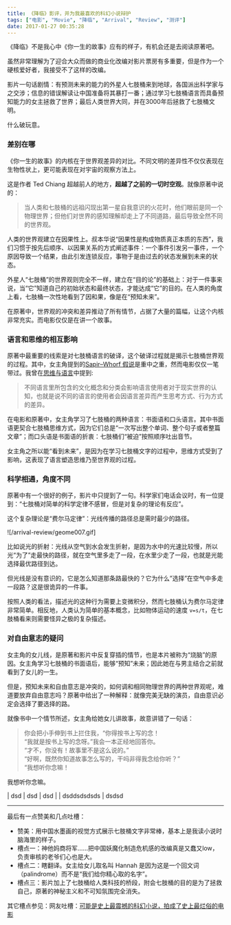 ```yaml
---
title: 《降临》影评，并为我最喜欢的科幻小说辩护
tags: ["电影", "Movie", "降临", "Arrival", "Review", "测评"]
date: 2017-01-27 00:35:28
---
```


《降临》不是我心中《你一生的故事》应有的样子，有机会还是去阅读原著吧。

虽然非常理解为了迎合大众而做的商业化改编对影片票房有多重要，但是作为一个硬核爱好者，我接受不了这样的改编。

影片一句话剧情：有预测未来的能力的外星人七肢桶来到地球，各国派出科学家与之交涉；信息的错误解读让中国准备将其暴打一番；通过学习七肢桶语言而具备预知能力的女主拯救了世界；最后人类世界大同，并在3000年后拯救了七肢桶文明。

什么破玩意。

<!-- more -->

### 差别在哪

《你一生的故事》的内核在于世界观差异的对比。不同文明的差异性不仅仅表现在生物性状上，更可能表现在对宇宙的观察方法上。

这是作者 Ted Chiang 超越前人的地方，**超越了之前的一切时空观**。就像原著中说的：

> 当人类和七肢桶的远祖闪现出第一星自我意识的火花时，他们眼前是同一个物理世界；但他们对世界的感知理解却走上了不同道路，最后导致全然不同的世界观。

人类的世界观建立在因果性上。叔本华说“因果性是构成物质真正本质的东西”，我们习惯于按先后顺序、以因果关系的方式阐述事件：一个事件引发另一事件，一个原因导致一个结果，由此引发连锁反应，事物于是由过去的状态发展到未来的状态。

外星人“七肢桶”的世界观则完全不一样，建立在“目的论”的基础上：对于一件事来说，当“它”知道自己的初始状态和最终状态，才能达成“它”的目的。在人类的角度上看，七肢桶一次性地看到了因和果，像是在“预知未来”。

在原著中，世界观的冲突和差异推动了所有情节，占据了大量的篇幅，让这个内核非常充实。而电影仅仅是在讲一个故事。

### 语言和思维的相互影响

原著中最重要的线索是对七肢桶语言的破译，这个破译过程就是揭示七肢桶世界观的过程。其中，女主角提到的[Sapir–Whorf 假说](http://en.wikipedia.org/wiki/Linguistic_relativity)是重中之重，然而电影仅仅一笔带过。我曾在[思维与语言](http://lyric.im/thought-and-programming-language/)中提到:

> 不同语言里所包含的文化概念和分类会影响语言使用者对于现实世界的认知，也就是说不同的语言的使用者会因语言差异而产生思考方式、行为方式的差异。

在电影和原著中，女主角学习了七肢桶的两种语言：书面语和口头语言。其中书面语更契合七肢桶思维方式，因为它们总是“一次写出整个单词、整个句子或者整篇文章”；而口头语是书面语的折衷：七肢桶们“被迫”按照顺序吐出音节。

女主角之所以能“看到未来”，是因为在学习七肢桶文字的过程中，思维方式受到了影响，这表现了语言塑造思维乃至世界观的过程。

### 科学相通，角度不同

原著中有一个很好的例子，影片中只提到了一句。科学家们电话会议时，有一位提到：“七肢桶对简单的科学定律不感冒，但是对复杂的理论有反应”。

这个复杂理论是“费尔马定律”：光线传播的路径总是需时最少的路径。

![/arrival-review/geome007.gif]

比如说光的折射：光线从空气到水会发生折射，是因为水中的光速比较慢，所以光“为了”走最快的路径，就在空气里多走了一段，在水里少走了一段，也就是光能选择最优路径到达。

但光线是没有意识的，它是怎么知道那条路最快的？它为什么”选择”在空气中多走一段路？这是很诡异的一件事。

按照人类的看法，描述光的这种行为需要上变微积分，然而七肢桶认为费尔马定律非常简单。相反地，人类认为简单的基本概念，比如物体运动的速度 `v=s/t`，在七肢桶看来则需要怪异之极的复杂描述。

### 对自由意志的疑问

女主角的女儿线，是原著和影片中反复穿插的情节，也是本片被称为“烧脑”的原因。女主角学习七肢桶的书面语后，能够“预知”未来；因此她在与男主结合之前就看到了女儿的一生。

但是，预知未来和自由意志是冲突的，如何调和相同物理世界的两种世界观呢，难道要放弃自由意志吗？原著中给出了一种解释：就像完美无缺的演员，自由意识必定会选择了要选择的路。

就像书中一个情节所述，女主角给她女儿讲故事，故意讲错了一句话：

> 你会把小手伸到书上拦住我，“你得按书上写的念！   
> “我就是按书上写的念呀。”我会一本正经地回答你。   
> “才不，你没有！故事里不是这么说的。”   
> “好啊，既然你知道故事怎么写的，干吗非得我念给你听？”   
> “我想听你念嘛！   

我想听你念嘛。

| dsd     | dsd | dsd |
| dsddsdsdsds | dsdsd

---

最后有一点赞美和几点吐槽：

- 赞美：用中国水墨画的视觉方式展示七肢桶文字非常棒，基本上是我读小说时脑海里的样子。
- 槽点一：神他妈商将军……把中国妖魔化制造危机感的改编真是又蠢又low，负责审核的老爷们心也是大。
- 槽点二：瞎翻译。女主给女儿取名叫 Hannah 是因为这是一个回文词（palindrome）而不是“我们给你精心取的名字”。
- 槽点三：影片加上了七肢桶给人类科技的桥段，附会七肢桶的目的是为了拯救自己，原著的神秘主义和不可知氛围完全消失。

其它槽点参见：网友吐槽：[可能是史上最震撼的科幻小说，拍成了史上最烂俗的电影](https://movie.douban.com/review/8313666/)
